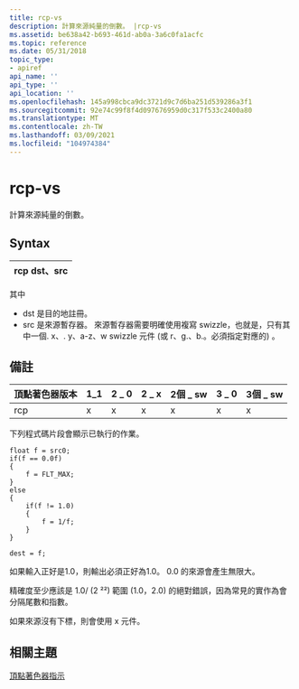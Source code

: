 ```yaml
---
title: rcp-vs
description: 計算來源純量的倒數。 |rcp-vs
ms.assetid: be638a42-b693-461d-ab0a-3a6c0fa1acfc
ms.topic: reference
ms.date: 05/31/2018
topic_type:
- apiref
api_name: ''
api_type: ''
api_location: ''
ms.openlocfilehash: 145a998cbca9dc3721d9c7d6ba251d539286a3f1
ms.sourcegitcommit: 92e74c99f8f4d097676959d0c317f533c2400a80
ms.translationtype: MT
ms.contentlocale: zh-TW
ms.lasthandoff: 03/09/2021
ms.locfileid: "104974384"
---
```

# <a name="rcp---vs"></a>rcp-vs

計算來源純量的倒數。

## <a name="syntax"></a>Syntax



| rcp dst、src |
|--------------|



 

其中

-   dst 是目的地註冊。
-   src 是來源暫存器。 來源暫存器需要明確使用複寫 swizzle，也就是，只有其中一個. x、. y、a-z、w swizzle 元件 (或 r、g.、b.。必須指定對應的) 。

## <a name="remarks"></a>備註



| 頂點著色器版本 | 1\_1 | 2 \_ 0 | 2 \_ x | 2個 \_ sw | 3 \_ 0 | 3個 \_ sw |
|------------------------|------|------|------|-------|------|-------|
| rcp                    | x    | x    | x    | x     | x    | x     |



 

下列程式碼片段會顯示已執行的作業。


```
float f = src0;
if(f == 0.0f)
{
    f = FLT_MAX;
}
else 
{
    if(f != 1.0)
    {
        f = 1/f;
    }
}

dest = f;
```



如果輸入正好是1.0，則輸出必須正好為1.0。 0.0 的來源會產生無限大。

精確度至少應該是 1.0/ (2 ²²) 範圍 (1.0，2.0) 的絕對錯誤，因為常見的實作為會分隔尾數和指數。

如果來源沒有下標，則會使用 x 元件。

## <a name="related-topics"></a>相關主題

<dl> <dt>

[頂點著色器指示](dx9-graphics-reference-asm-vs-instructions.md)
</dt> </dl>

 

 




